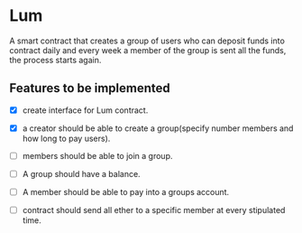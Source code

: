 # Lum

 A smart contract that creates a group of users who can deposit funds into contract
 daily and every week a member of the group is sent all the funds, the process starts again.


## Features to be implemented
- [X] create interface for Lum contract.
- [X] a creator should be able to create a group(specify number members and how long to pay users).
- [ ] members should be able to join a group.
- [ ] A group should have a balance.
- [ ] A member should be able to pay into a groups account.
- [ ] contract should send all ether to a specific member at every stipulated time.



